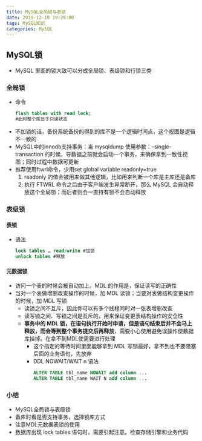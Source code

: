 ```yaml
---
title: MySQL全局锁与表锁
date: 2019-12-10 19:26:00
tags: MySQL知识
categories: MySQL
---
```


## MySQL锁
- MySQL 里面的锁大致可以分成全局锁、表级锁和行锁三类

### 全局锁
- 命令
  ```sql
  flush tables with read lock;
  #此时整个库处于只读状态
  ```
- 不加锁的话，备份系统备份的得到的库不是一个逻辑时间点，这个视图是逻辑不一致的
- MySQL中的innodb支持事务：当 mysqldump 使用参数：–single-transaction 的时候，导数据之前就会启动一个事务，来确保拿到一致性视图；同时过程中数据可更新
- 推荐使用ftwrl命令，少用set global variable readonly=true
  1. readonly 的值会被用来做其他逻辑，比如用来判断一个库是主库还是备库
  2. 执行 FTWRL 命令之后由于客户端发生异常断开，那么 MySQL 会自动释放这个全局锁；而后者则会一直持有锁不会自动释放

### 表级锁

#### 表锁
- 语法
  ```sql
  lock tables … read/write #加锁
  unlock tables #释放
  ```

#### 元数据锁
- 访问一个表的时候会被自动加上。MDL 的作用是，保证读写的正确性
- 当对一个表做增删改查操作的时候，加 MDL 读锁；当要对表做结构变更操作的时候，加 MDL 写锁
  - 读锁之间不互斥，因此你可以有多个线程同时对一张表增删改查
  - 读写锁之间、写锁之间是互斥的，用来保证变更表结构操作的安全性
  - **事务中的 MDL 锁，在语句执行开始时申请，但是语句结束后并不会马上释放，而会等到整个事务提交后再释放**，需要小心使用避免误操作使数据库挂掉。在拿不到MDL使需要进行处理
    - 这个指定的等待时间里面能够拿到 MDL 写锁最好，拿不到也不要阻塞后面的业务语句，先放弃
    - DDL NOWAIT/WAIT n 语法
      ```sql
      ALTER TABLE tbl_name NOWAIT add column ...
      ALTER TABLE tbl_name WAIT N add column ...
      ```

### 小结
- MySQL全局锁与表级锁
- 备库时看是否支持事务，选择锁库方式
- 注意MDL元数据表锁的使用
- 数据库出现 lock tables 语句时，需要引起注意。检查存储引擎和业务代码

